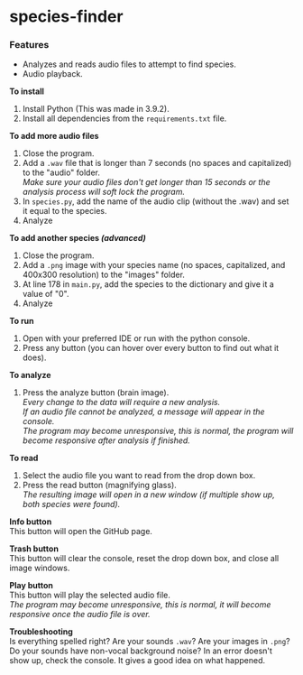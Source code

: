 # species-finder
### Features
- Analyzes and reads audio files to attempt to find species.
- Audio playback.

**To install**
1. Install Python (This was made in 3.9.2).
2. Install all dependencies from the `requirements.txt` file.

**To add more audio files**
1. Close the program.
2. Add a `.wav` file that is longer than 7 seconds (no spaces and capitalized) to the "audio" folder.\
*Make sure your audio files don't get longer than 15 seconds or the analysis process will soft lock the program.*
3. In `species.py`, add the name of the audio clip (without the .wav) and set it equal to the species.
4. Analyze

**To add another species *(advanced)***
1. Close the program.
2. Add a `.png` image with your species name (no spaces, capitalized, and 400x300 resolution) to the "images" folder.
3. At line 178 in `main.py`, add the species to the dictionary and give it a value of "0".
4. Analyze

**To run**
1. Open with your preferred IDE or run with the python console.
2. Press any button (you can hover over every button to find out what it does).

**To analyze**
1. Press the analyze button (brain image).\
*Every change to the data will require a new analysis.*\
*If an audio file cannot be analyzed, a message will appear in the console.*\
*The program may become unresponsive, this is normal, the program will become responsive after analysis if finished.*

**To read**
1. Select the audio file you want to read from the drop down box.
2. Press the read button (magnifying glass).\
*The resulting image will open in a new window (if multiple show up, both species were found).*

**Info button**\
This button will open the GitHub page.

**Trash button**\
This button will clear the console, reset the drop down box, and close all image windows.

**Play button**\
This button will play the selected audio file.\
*The program may become unresponsive, this is normal, it will become responsive once the audio file is over.*

**Troubleshooting**\
Is everything spelled right? Are your sounds `.wav`? Are your images in `.png`? Do your sounds have non-vocal background noise? In an error doesn't show up, check the console. It gives a good idea on what happened.